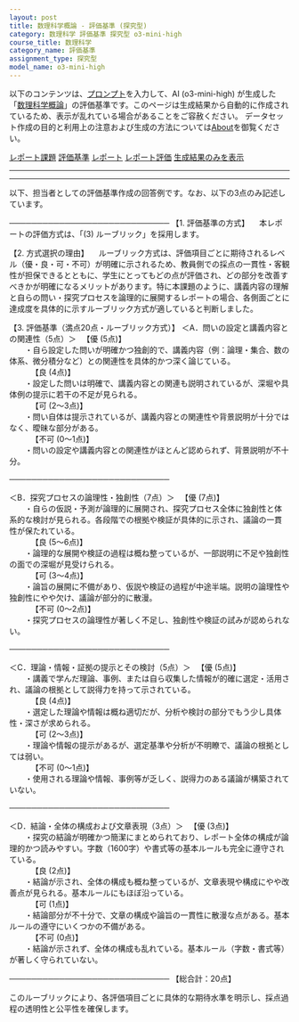 ```yaml
---
layout: post
title: 数理科学概論 - 評価基準 (探究型)
category: 数理科学 評価基準 探究型 o3-mini-high
course_title: 数理科学
category_name: 評価基準
assignment_type: 探究型
model_name: o3-mini-high
---
```


以下のコンテンツは、[プロンプト](https://github.com/takedatoshiyuki/synthetic_assignments/tree/main/generated/数理科学/o3-mini-high/prompt_評価基準-探究型.md)を入力して、AI (o3-mini-high) が生成した「[数理科学概論](/contents/数理科学/)」の評価基準です。このページは生成結果から自動的に作成されているため、表示が乱れている場合があることをご容赦ください。
データセット作成の目的と利用上の注意および生成の方法については[About](/About)を御覧ください。

[レポート課題](../レポート課題-探究型)
[評価基準](../評価基準-探究型)
[レポート](../レポート-探究型)
[レポート評価](../レポート評価-探究型)
[生成結果のみを表示](https://github.com/takedatoshiyuki/synthetic_assignments/tree/main/generated/数理科学/o3-mini-high/評価基準-探究型.md)
  

***
***
  
以下、担当者としての評価基準作成の回答例です。なお、以下の3点のみ記述しています。

─────────────────────────────
【1. 評価基準の方式】
　本レポートの評価方式は、「(3) ルーブリック」を採用します。

【2. 方式選択の理由】
　ルーブリック方式は、評価項目ごとに期待されるレベル（優・良・可・不可）が明確に示されるため、教員側での採点の一貫性・客観性が担保できるとともに、学生にとってもどの点が評価され、どの部分を改善すべきかが明確になるメリットがあります。特に本課題のように、講義内容の理解と自らの問い・探究プロセスを論理的に展開するレポートの場合、各側面ごとに達成度を具体的に示すルーブリック方式が適していると判断しました。

【3. 評価基準（満点20点・ルーブリック方式）】
＜A．問いの設定と講義内容との関連性（5点）＞
　【優 (5点)】  
  ・自ら設定した問いが明確かつ独創的で、講義内容（例：論理・集合、数の体系、微分積分など）との関連性を具体的かつ深く論じている。  
  
　【良 (4点)】  
  ・設定した問いは明確で、講義内容との関連も説明されているが、深堀や具体例の提示に若干の不足が見られる。  
  
　【可 (2～3点)】  
  ・問い自体は提示されているが、講義内容との関連性や背景説明が十分ではなく、曖昧な部分がある。  
  
　【不可 (0～1点)】  
  ・問いの設定や講義内容との関連性がほとんど認められず、背景説明が不十分。

─────────────────────────────

＜B．探究プロセスの論理性・独創性（7点）＞
　【優 (7点)】  
  ・自らの仮説・予測が論理的に展開され、探究プロセス全体に独創性と体系的な検討が見られる。各段階での根拠や検証が具体的に示され、議論の一貫性が保たれている。  
  
　【良 (5～6点)】  
  ・論理的な展開や検証の過程は概ね整っているが、一部説明に不足や独創性の面での深堀が見受けられる。  
  
　【可 (3～4点)】  
  ・論旨の展開に不備があり、仮説や検証の過程が中途半端。説明の論理性や独創性にやや欠け、議論が部分的に散漫。  
  
　【不可 (0～2点)】  
  ・探究プロセスの論理性が著しく不足し、独創性や検証の試みが認められない。

─────────────────────────────

＜C．理論・情報・証拠の提示とその検討（5点）＞
　【優 (5点)】  
  ・講義で学んだ理論、事例、または自ら収集した情報が的確に選定・活用され、議論の根拠として説得力を持って示されている。  
  
　【良 (4点)】  
  ・選定した理論や情報は概ね適切だが、分析や検討の部分でもう少し具体性・深さが求められる。  
  
　【可 (2～3点)】  
  ・理論や情報の提示があるが、選定基準や分析が不明瞭で、議論の根拠としては弱い。  
  
　【不可 (0～1点)】  
  ・使用される理論や情報、事例等が乏しく、説得力のある議論が構築されていない。

─────────────────────────────

＜D．結論・全体の構成および文章表現（3点）＞
　【優 (3点)】  
  ・探究の結論が明確かつ簡潔にまとめられており、レポート全体の構成が論理的かつ読みやすい。字数（1600字）や書式等の基本ルールも完全に遵守されている。  
  
　【良 (2点)】  
  ・結論が示され、全体の構成も概ね整っているが、文章表現や構成にやや改善点が見られる。基本ルールにもほぼ沿っている。  
  
　【可 (1点)】  
  ・結論部分が不十分で、文章の構成や論旨の一貫性に散漫な点がある。基本ルールの遵守にいくつかの不備がある。  
  
　【不可 (0点)】  
  ・結論が示されず、全体の構成も乱れている。基本ルール（字数・書式等）が著しく守られていない。

─────────────────────────────
【総合計：20点】

このルーブリックにより、各評価項目ごとに具体的な期待水準を明示し、採点過程の透明性と公平性を確保します。
